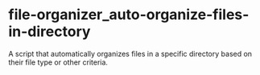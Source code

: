 # file-organizer_auto-organize-files-in-directory
A script that automatically organizes files in a specific directory based on their file type or other criteria.

